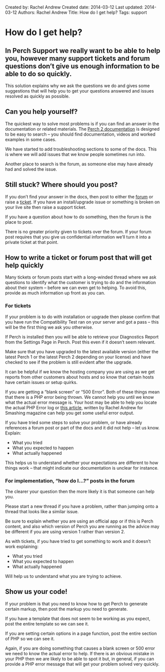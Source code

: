 Created by: Rachel Andrew
Created date: 2014-03-12
Last updated: 2014-03-12
Authors: Rachel Andrew
Title: How do I get help?
Tags: support

# How do I get help?

## In Perch Support we really want to be able to help you, however many support tickets and forum questions don’t give us enough information to be able to do so quickly.

This solution explains why we ask the questions we do and gives some suggestions that will help you to get your questions answered and issues resolved as quickly as possible.

## Can you help yourself?

The quickest way to solve most problems is if you can find an answer in the documentation or related materials. The [Perch 2 documentation](http://docs.grabaperch.com/) is designed to be easy to search – you should find documentation, videos and worked examples in some cases.

We have started to add troubleshooting sections to some of the docs. This is where we will add issues that we know people sometimes run into.

Another place to search is the forum, as someone else may have already had and solved the issue.

## Still stuck? Where should you post?

If you don’t find your answer in the docs, then post to either the [forum](http://support.grabaperch.com/index.php?pg=forums) or raise a [ticket](http://support.grabaperch.com/). If you have an install/upgrade issue or something is broken on your live site then raise a support ticket.

If you have a question about how to do something, then the forum is the place to post.

There is no greater priority given to tickets over the forum. If your forum post requires that you give us confidential information we’ll turn it into a private ticket at that point.

## How to write a ticket or forum post that will get help quickly

Many tickets or forum posts start with a long-winded thread where we ask questions to identify what the customer is trying to do and the information about their system – before we can even get to helping. To avoid this, provide as much information up front as you can.

### For tickets

If your problem is to do with installation or upgrade then please confirm that you have run the Compatibility Test ran on your server and got a pass – this will be the first thing we ask you otherwise.

If Perch is installed then you will be able to retrieve your Diagnostics Report from the Settings Page in Perch. Post this even if it doesn’t seem relevant.

Make sure that you have upgraded to the latest available version (either the latest Perch 1 or the latest Perch 2 depending on your license) and have checked to see if the problem is still evident after the upgrade.

It can be helpful if we know the hosting company you are using as we get reports from other customers about hosts and so know that certain hosts have certain issues or setup quirks.

If you are getting a “blank screen” or “500 Error”. Both of these things mean that there is a PHP error being thrown. We cannot help you until we know what the actual error message is. Your host may be able to help you locate the actual PHP Error log or [this article](http://coding.smashingmagazine.com/2011/11/30/a-guide-to-php-error-messages-for-designers/), written by Rachel Andrew for Smashing magazine can help you get some useful error output.

If you have tried some steps to solve your problem, or have already references a forum post or part of the docs and it did not help – let us know. Explain:

* What you tried
* What you expected to happen
* What actually happened

This helps us to understand whether your expectations are different to how things work – that might indicate our documentation is unclear for instance.

### For implementation, “how do I…?” posts in the forum

The clearer your question then the more likely it is that someone can help you.

Please start a new thread if you have a problem, rather than jumping onto a thread that looks like a similar issue.

Be sure to explain whether you are using an official app or if this is Perch content, and also which version of Perch you are running as the advice may be different if you are using version 1 rather than version 2.

As with tickets, if you have tried to get something to work and it doesn’t work explaining:

* What you tried
* What you expected to happen
* What actually happened

Will help us to understand what you are trying to achieve.

## Show us your code!

If your problem is that you need to know how to get Perch to generate certain markup, then post the markup you need to generate.

If you have a template that does not seem to be working as you expect, post the entire template so we can see it.

If you are setting certain options in a page function, post the entire section of PHP so we can see it.

Again, if you are doing something that causes a blank screen or 500 error we need to know the actual error to help. If there is an obvious mistake in your PHP then we are likely to be able to spot it but, in general, if you can provide a PHP error message that will get your problem solved very quickly.